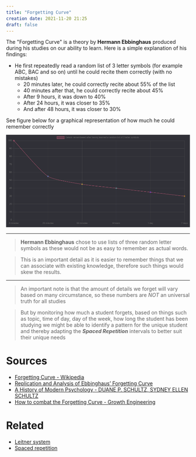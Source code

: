 ```yaml
---
title: "Forgetting Curve"
creation date: 2021-11-20 21:25
draft: false
---
```


The "Forgetting Curve" is a theory by **Hermann Ebbinghaus** produced during his studies on our ability to learn.
Here is a simple explanation of his findings:
- He first repeatedly read a random list of 3 letter symbols (for example ABC, BAC and so on) until he could recite them correctly (with no mistakes)
  - 20 minutes later, he could correctly recite about 55% of the list
  - 40 minutes after that, he could correctly recite about 45%
  - After 9 hours, it was down to 40%
  - After 24 hours, it was closer to 35%
  - And after 48 hours, it was closer to 30%

See figure below for a graphical representation of how much he could remember correctly

![Graph of memory degradration](/notes/images/forgetting_curve.png)

---

> **Hermann Ebbinghaus** chose to use lists of three random letter symbols as these would not be as easy to remember as actual words.

> This is an important detail as it is easier to remember things that we can associate with existing knowledge, therefore such things would skew the results.

---

> An important note is that the amount of details we forget will vary based on many circumstance, so these numbers are *NOT* an universal truth for all studies

> But by monitoring how much a student forgets, based on things such as topic, time of day, day of the week, how long the student has been studying
> we might be able to identify a pattern for the unique student and thereby adapting the ***Spaced Repetition*** intervals to better suit their unique needs

# Sources
- [Forgetting Curve - Wikipedia](https://en.wikipedia.org/wiki/Forgetting_curve)
- [Replication and Analysis of Ebbinghaus’ Forgetting Curve](https://journals.plos.org/plosone/article?id=10.1371/journal.pone.0120644)
- [A History of Modern Psychology - DUANE P. SCHULTZ, SYDNEY ELLEN SCHULTZ](https://www.uv.mx/rmipe/files/2017/05/A-history-of-modern-psychology.pdf)
- [How to combat the Forgetting Curve - Growth Engineering](https://youtu.be/D9INoIehPUE)

# Related 
- [Leitner system](notes/Leitner-system.md)
- [Spaced repetition](notes/Spaced-repetition.md)